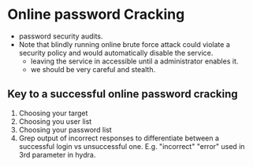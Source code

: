 # Online password Cracking

* password security audits.
* Note that blindly running online brute force attack could violate a security policy and would automatically disable the service.
  * leaving the service in accessible until a administrator enables it.
  * we should be very careful and stealth.

## Key to a successful online password cracking

1. Choosing your target
2. Choosing you user list
3. Choosing your password list
4. Grep output of incorrect responses to differentiate between a successful login vs unsuccessful one. E.g. "incorrect" "error" used in 3rd parameter in hydra.

